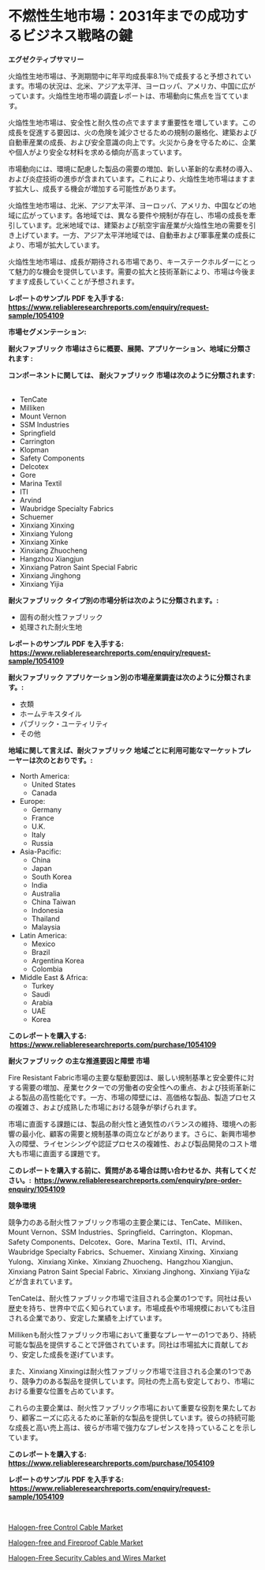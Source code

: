 <p><h1>不燃性生地市場：2031年までの成功するビジネス戦略の鍵</h1></p><p><strong>エグゼクティブサマリー</strong></p>
<p><p>火焔性生地市場は、予測期間中に年平均成長率8.1％で成長すると予想されています。市場の状況は、北米、アジア太平洋、ヨーロッパ、アメリカ、中国に広がっています。火焔性生地市場の調査レポートは、市場動向に焦点を当てています。</p><p>火焔性生地市場は、安全性と耐久性の点でますます重要性を増しています。この成長を促進する要因は、火の危険を減少させるための規制の厳格化、建築および自動車産業の成長、および安全意識の向上です。火災から身を守るために、企業や個人がより安全な材料を求める傾向が高まっています。</p><p>市場動向には、環境に配慮した製品の需要の増加、新しい革新的な素材の導入、および炎症技術の進歩が含まれています。これにより、火焔性生地市場はますます拡大し、成長する機会が増加する可能性があります。</p><p>火焔性生地市場は、北米、アジア太平洋、ヨーロッパ、アメリカ、中国などの地域に広がっています。各地域では、異なる要件や規制が存在し、市場の成長を牽引しています。北米地域では、建築および航空宇宙産業が火焔性生地の需要を引き上げています。一方、アジア太平洋地域では、自動車および軍事産業の成長により、市場が拡大しています。</p><p>火焔性生地市場は、成長が期待される市場であり、キーステークホルダーにとって魅力的な機会を提供しています。需要の拡大と技術革新により、市場は今後ますます成長していくことが予想されます。</p></p>
<p><strong>レポートのサンプル PDF を入手する: <a href="https://www.reliableresearchreports.com/enquiry/request-sample/1054109">https://www.reliableresearchreports.com/enquiry/request-sample/1054109</a></strong></p>
<p><strong>市場セグメンテーション:</strong></p>
<p><strong> 耐火ファブリック 市場はさらに概要、展開、アプリケーション、地域に分類されます :</strong></p>
<p><strong>コンポーネントに関しては、 耐火ファブリック 市場は次のように分類されます: &nbsp;</strong></p>
<p><ul><li>TenCate</li><li>Milliken</li><li>Mount Vernon</li><li>SSM Industries</li><li>Springfield</li><li>Carrington</li><li>Klopman</li><li>Safety Components</li><li>Delcotex</li><li>Gore</li><li>Marina Textil</li><li>ITI</li><li>Arvind</li><li>Waubridge Specialty Fabrics</li><li>Schuemer</li><li>Xinxiang Xinxing</li><li>Xinxiang Yulong</li><li>Xinxiang Xinke</li><li>Xinxiang Zhuocheng</li><li>Hangzhou Xiangjun</li><li>Xinxiang Patron Saint Special Fabric</li><li>Xinxiang Jinghong</li><li>Xinxiang Yijia</li></ul></p>
<p><strong> 耐火ファブリック タイプ別の市場分析は次のように分類されます。:</strong></p>
<p><ul><li>固有の耐火性ファブリック</li><li>処理された耐火生地</li></ul></p>
<p><strong>レポートのサンプル PDF を入手する: &nbsp;<a href="https://www.reliableresearchreports.com/enquiry/request-sample/1054109">https://www.reliableresearchreports.com/enquiry/request-sample/1054109</a></strong></p>
<p><strong> 耐火ファブリック アプリケーション別の市場産業調査は次のように分類されます。:</strong></p>
<p><ul><li>衣類</li><li>ホームテキスタイル</li><li>パブリック・ユーティリティ</li><li>その他</li></ul></p>
<p><strong>地域に関して言えば、耐火ファブリック 地域ごとに利用可能なマーケットプレーヤーは次のとおりです。:</strong></p>
<p><ul>
    <li>
        North America:
        <ul>
            <li>United States</li>
            <li>Canada</li>
        </ul>
    </li>
    <li>
        Europe:
        <ul>
            <li>Germany</li>
            <li>France</li>
            <li>U.K.</li>
            <li>Italy</li>
            <li>Russia</li>
        </ul>
    </li>
    <li>
        Asia-Pacific:
        <ul>
            <li>China</li>
            <li>Japan</li>
            <li>South Korea</li>
            <li>India</li>
            <li>Australia</li>
            <li>China Taiwan</li>
            <li>Indonesia</li>
            <li>Thailand</li>
            <li>Malaysia</li>
        </ul>
    </li>
    <li>
        Latin America:
        <ul>
            <li>Mexico</li>
            <li>Brazil</li>
            <li>Argentina Korea</li>
            <li>Colombia</li>
        </ul>
    </li>
    <li>
        Middle East & Africa:
        <ul>
            <li>Turkey</li>
            <li>Saudi</li>
            <li>Arabia</li>
            <li>UAE</li>
            <li>Korea</li>
        </ul>
    </li>
    </ul></p>
<p><strong>このレポートを購入する: &nbsp;<a href="https://www.reliableresearchreports.com/purchase/1054109">https://www.reliableresearchreports.com/purchase/1054109</a></strong></p>
<p><strong>耐火ファブリック の主な推進要因と障壁 市場</strong></p>
<p><p>Fire Resistant Fabric市場の主要な駆動要因は、厳しい規制基準と安全要件に対する需要の増加、産業セクターでの労働者の安全性への重点、および技術革新による製品の高性能化です。一方、市場の障壁には、高価格な製品、製造プロセスの複雑さ、および成熟した市場における競争が挙げられます。</p><p>市場に直面する課題には、製品の耐火性と通気性のバランスの維持、環境への影響の最小化、顧客の需要と規制基準の両立などがあります。さらに、新興市場参入の障壁、ライセンシングや認証プロセスの複雑性、および製品開発のコスト増大も市場に直面する課題です。</p></p>
<p><strong>このレポートを購入する前に、質問がある場合は問い合わせるか、共有してください。:&nbsp; <a href="https://www.reliableresearchreports.com/enquiry/pre-order-enquiry/1054109">https://www.reliableresearchreports.com/enquiry/pre-order-enquiry/1054109</a></strong></p>
<p><strong>競争環境</strong></p>
<p><p>競争力のある耐火性ファブリック市場の主要企業には、TenCate、Milliken、Mount Vernon、SSM Industries、Springfield、Carrington、Klopman、Safety Components、Delcotex、Gore、Marina Textil、ITI、Arvind、Waubridge Specialty Fabrics、Schuemer、Xinxiang Xinxing、Xinxiang Yulong、Xinxiang Xinke、Xinxiang Zhuocheng、Hangzhou Xiangjun、Xinxiang Patron Saint Special Fabric、Xinxiang Jinghong、Xinxiang Yijiaなどが含まれています。</p><p>TenCateは、耐火性ファブリック市場で注目される企業の1つです。同社は長い歴史を持ち、世界中で広く知られています。市場成長や市場規模においても注目される企業であり、安定した業績を上げています。</p><p>Millikenも耐火性ファブリック市場において重要なプレーヤーの1つであり、持続可能な製品を提供することで評価されています。同社は市場拡大に貢献しており、安定した成長を遂げています。</p><p>また、Xinxiang Xinxingは耐火性ファブリック市場で注目される企業の1つであり、競争力のある製品を提供しています。同社の売上高も安定しており、市場における重要な位置を占めています。</p><p>これらの主要企業は、耐火性ファブリック市場において重要な役割を果たしており、顧客ニーズに応えるために革新的な製品を提供しています。彼らの持続可能な成長と高い売上高は、彼らが市場で強力なプレゼンスを持っていることを示しています。</p></p>
<p><strong>このレポートを購入する: &nbsp; <a href="https://www.reliableresearchreports.com/purchase/1054109">https://www.reliableresearchreports.com/purchase/1054109</a></strong></p>
<p><strong>レポートのサンプル PDF を入手する: &nbsp;<a href="https://www.reliableresearchreports.com/enquiry/request-sample/1054109">https://www.reliableresearchreports.com/enquiry/request-sample/1054109</a></strong><strong></strong></p>
<p>&nbsp;</p>
<p><p><a href="https://view.publitas.com/reportprime-1/halogen-free-control-cable-market-research-report-reveals-the-latest-trends-and-opportunities-of-this-market-for-period-from-2023-2030/">Halogen-free Control Cable Market</a></p><p><a href="https://view.publitas.com/reportprime-1/halogen-free-and-fireproof-cable-market-research-report-the-key-to-successful-business-strategy-forecasted-for-period-from-2023-2030/">Halogen-free and Fireproof Cable Market</a></p><p><a href="https://view.publitas.com/reportprime-1/halogen-free-security-cables-and-wires-market-size-share-trends-analysis-report-by-material-by-type-by-end-user-by-region-and-segment-forecasts-2023-2030/">Halogen-Free Security Cables and Wires Market</a></p></p>